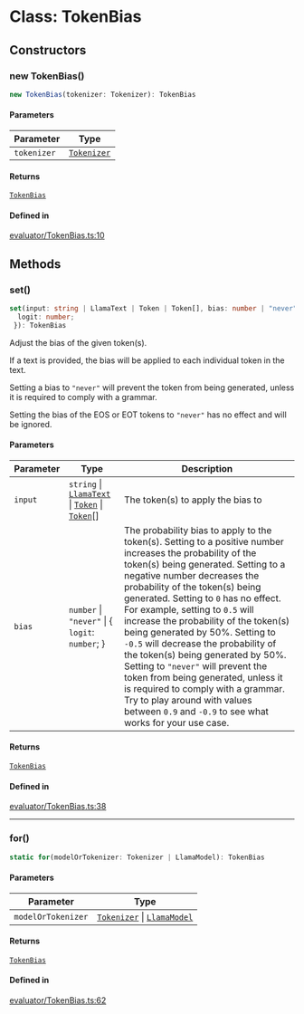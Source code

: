 # Class: TokenBias

## Constructors

### new TokenBias()

```ts
new TokenBias(tokenizer: Tokenizer): TokenBias
```

#### Parameters

| Parameter | Type |
| ------ | ------ |
| `tokenizer` | [`Tokenizer`](../type-aliases/Tokenizer.md) |

#### Returns

[`TokenBias`](TokenBias.md)

#### Defined in

[evaluator/TokenBias.ts:10](https://github.com/withcatai/node-llama-cpp/blob/6405ee945e792651123189aae2612212095765b6/src/evaluator/TokenBias.ts#L10)

## Methods

### set()

```ts
set(input: string | LlamaText | Token | Token[], bias: number | "never" | {
  logit: number;
 }): TokenBias
```

Adjust the bias of the given token(s).

If a text is provided, the bias will be applied to each individual token in the text.

Setting a bias to `"never"` will prevent the token from being generated, unless it is required to comply with a grammar.

Setting the bias of the EOS or EOT tokens to `"never"` has no effect and will be ignored.

#### Parameters

| Parameter | Type | Description |
| ------ | ------ | ------ |
| `input` | `string` \| [`LlamaText`](LlamaText.md) \| [`Token`](../type-aliases/Token.md) \| [`Token`](../type-aliases/Token.md)[] | The token(s) to apply the bias to |
| `bias` | `number` \| `"never"` \| \{ `logit`: `number`; \} | The probability bias to apply to the token(s). Setting to a positive number increases the probability of the token(s) being generated. Setting to a negative number decreases the probability of the token(s) being generated. Setting to `0` has no effect. For example, setting to `0.5` will increase the probability of the token(s) being generated by 50%. Setting to `-0.5` will decrease the probability of the token(s) being generated by 50%. Setting to `"never"` will prevent the token from being generated, unless it is required to comply with a grammar. Try to play around with values between `0.9` and `-0.9` to see what works for your use case. |

#### Returns

[`TokenBias`](TokenBias.md)

#### Defined in

[evaluator/TokenBias.ts:38](https://github.com/withcatai/node-llama-cpp/blob/6405ee945e792651123189aae2612212095765b6/src/evaluator/TokenBias.ts#L38)

***

### for()

```ts
static for(modelOrTokenizer: Tokenizer | LlamaModel): TokenBias
```

#### Parameters

| Parameter | Type |
| ------ | ------ |
| `modelOrTokenizer` | [`Tokenizer`](../type-aliases/Tokenizer.md) \| [`LlamaModel`](LlamaModel.md) |

#### Returns

[`TokenBias`](TokenBias.md)

#### Defined in

[evaluator/TokenBias.ts:62](https://github.com/withcatai/node-llama-cpp/blob/6405ee945e792651123189aae2612212095765b6/src/evaluator/TokenBias.ts#L62)
